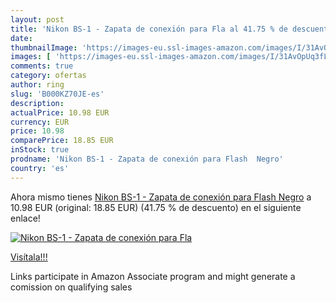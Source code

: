 ```yaml
---
layout: post
title: 'Nikon BS-1 - Zapata de conexión para Fla al 41.75 % de descuento'
date: 
thumbnailImage: 'https://images-eu.ssl-images-amazon.com/images/I/31AvOpUq3fL._SL200_.jpg'
images: [ 'https://images-eu.ssl-images-amazon.com/images/I/31AvOpUq3fL._SL200_.jpg' ]
comments: true
category: ofertas
author: ring
slug: 'B000KZ70JE-es'
description:
actualPrice: 10.98 EUR
currency: EUR
price: 10.98
comparePrice: 18.85 EUR
inStock: true
prodname: 'Nikon BS-1 - Zapata de conexión para Flash  Negro'
country: 'es'
---
```


Ahora mismo tienes [Nikon BS-1 - Zapata de conexión para Flash  Negro](https://www.amazon.es/dp/B000KZ70JE/?tag=tolees-21) a 10.98 EUR (original: 18.85 EUR) (41.75 %  de descuento) en el siguiente enlace!

[![Nikon BS-1 - Zapata de conexión para Fla](https://images-eu.ssl-images-amazon.com/images/I/31AvOpUq3fL._SL200_.jpg)](https://www.amazon.es/dp/B000KZ70JE/?tag=tolees-21)

[Visítala!!!](https://www.amazon.es/dp/B000KZ70JE/?tag=tolees-21)

Links participate in Amazon Associate program and might generate a comission on qualifying sales
